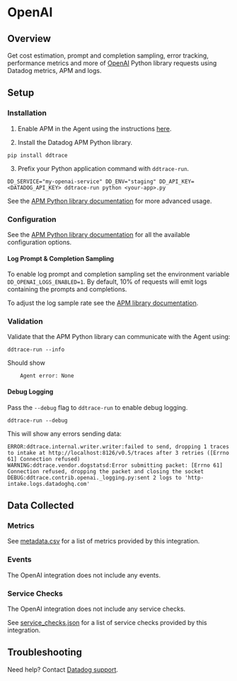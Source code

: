 # OpenAI

## Overview

Get cost estimation, prompt and completion sampling, error tracking,
performance metrics and more of [OpenAI][1] Python library requests using
Datadog metrics, APM and logs.

## Setup

### Installation

1. Enable APM in the Agent using the instructions [here][11].

2. Install the Datadog APM Python library.

```
pip install ddtrace
```


3. Prefix your Python application command with `ddtrace-run`.

```
DD_SERVICE="my-openai-service" DD_ENV="staging" DD_API_KEY=<DATADOG_API_KEY> ddtrace-run python <your-app>.py
```

See the [APM Python library documentation][12] for more advanced usage.


### Configuration

See the [APM Python library documentation][10] for all the available configuration options.


#### Log Prompt & Completion Sampling

To enable log prompt and completion sampling set the environment variable
`DD_OPENAI_LOGS_ENABLED=1`. By default, 10% of requests will emit logs
containing the prompts and completions.

To adjust the log sample rate see the [APM library documentation][10].


### Validation

Validate that the APM Python library can communicate with the Agent using:

```
ddtrace-run --info
```

Should show

```
    Agent error: None
```

#### Debug Logging

Pass the `--debug` flag to `ddtrace-run` to enable debug logging.

```
ddtrace-run --debug
```

This will show any errors sending data:

```
ERROR:ddtrace.internal.writer.writer:failed to send, dropping 1 traces to intake at http://localhost:8126/v0.5/traces after 3 retries ([Errno 61] Connection refused)
WARNING:ddtrace.vendor.dogstatsd:Error submitting packet: [Errno 61] Connection refused, dropping the packet and closing the socket
DEBUG:ddtrace.contrib.openai._logging.py:sent 2 logs to 'http-intake.logs.datadoghq.com'
```

## Data Collected

### Metrics

See [metadata.csv][7] for a list of metrics provided by this integration.

### Events

The OpenAI integration does not include any events.

### Service Checks

The OpenAI integration does not include any service checks.

See [service_checks.json][8] for a list of service checks provided by this integration.

## Troubleshooting

Need help? Contact [Datadog support][9].


[1]: https://openai.com/
[2]: https://app.datadoghq.com/account/settings#agent
[3]: https://docs.datadoghq.com/agent/kubernetes/integrations/
[4]: https://github.com/DataDog/integrations-core/blob/master/openai/datadog_checks/openai/data/conf.yaml.example
[5]: https://docs.datadoghq.com/agent/guide/agent-commands/#start-stop-and-restart-the-agent
[6]: https://docs.datadoghq.com/agent/guide/agent-commands/#agent-status-and-information
[7]: https://github.com/DataDog/integrations-core/blob/master/openai/metadata.csv
[8]: https://github.com/DataDog/integrations-core/blob/master/openai/assets/service_checks.json
[9]: https://docs.datadoghq.com/help/
[10]: https://ddtrace.readthedocs.io/en/stable/integrations.html#openai
[11]: https://docs.datadoghq.com/tracing/trace_collection/dd_libraries/python/?tab=containers#configure-the-datadog-agent-for-apm
[12]: https://ddtrace.readthedocs.io/en/stable/installation_quickstart.html
